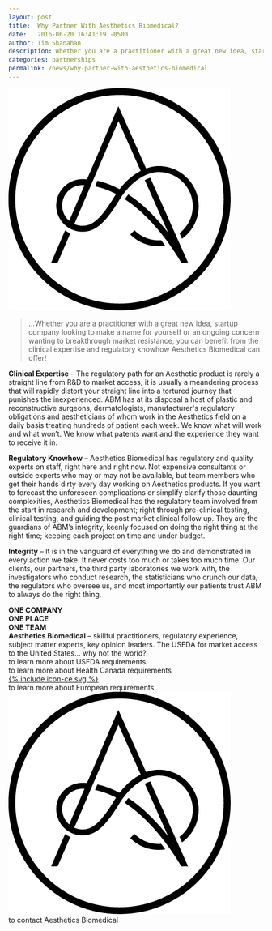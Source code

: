 ```yaml
---
layout: post
title:  Why Partner With Aesthetics Biomedical?
date:   2016-06-20 16:41:19 -0500
author: Tim Shanahan
description: Whether you are a practitioner with a great new idea, startup company looking to make a name for yourself or an ongoing concern wanting to breakthrough market resistance, you can benefit from the clinical expertise and regulatory knowhow Aesthetics Biomedical can offer!
categories: partnerships
permalink: /news/why-partner-with-aesthetics-biomedical
---
```

<div class="pull-right max-width-100">
	<img class="img-responsive" src="/favicon.png" alt="Brand logo">
</div>

>...Whether you are a practitioner with a great new idea, startup company looking to make a name for yourself or an ongoing concern wanting to breakthrough market resistance, you can benefit from the clinical expertise and regulatory knowhow Aesthetics Biomedical can offer!

<div class="clearfix"></div>

__Clinical Expertise__ – The regulatory path for an Aesthetic product is rarely a straight line from R&D to market access; it is usually a meandering process that will rapidly distort your straight line into a tortured journey that
punishes the inexperienced. ABM has at its disposal a host of plastic and reconstructive surgeons, dermatologists,
manufacturer's regulatory obligations and aestheticians of whom work in the Aesthetics field on a daily basis treating hundreds of patient each week. We know what will work and what won’t. We know what patents want and the experience they want to receive it in.

__Regulatory Knowhow__ – Aesthetics Biomedical has regulatory and quality experts on staff, right here and right now. Not expensive consultants or outside experts who may or may not be available, but team members who get their hands dirty every day working on Aesthetics products. If you want to forecast the unforeseen complications or simplify clarify those daunting complexities, Aesthetics Biomedical has the regulatory team involved from the start in research and development; right through pre-clinical testing, clinical testing, and guiding the post market clinical follow up. They are the guardians of ABM’s integrity, keenly focused on doing the right thing at the right time; keeping each project on time and under budget.

__Integrity__ – It is in the vanguard of everything we do and demonstrated in every action we take. It never costs too much or takes too much time. Our clients, our partners, the third party laboratories we work with, the investigators who conduct research, the statisticians who crunch our data, the regulators who oversee us, and most importantly our patients trust ABM to always do the right thing.

<div class="margin-25-0">
	<div class="row ">
		<div class="col-xs-12 col-sm-3 text-center margin-bottom-1">
			<strong>
				ONE COMPANY<br>
				ONE PLACE<br>
				ONE TEAM<br>
			</strong>
		</div>
		<div class="col-xs-10 col-xs-offset-1 col-sm-9 col-sm-offset-0">
			<strong>Aesthetics Biomedical</strong> – skillful practitioners, regulatory experience, subject matter experts, key opinion leaders. The USFDA for market access to the United States... why not the world?
		</div>
	</div>
</div>

<div class="margin-25-0">
	<div class="row margin-bottom-1">
		<div class="col-xs-2 col-xs-offset-1 col-sm-3 col-sm-offset-0 text-center">
			<a href="/expert-in-us-fda-requirements" alt=""><span class="flag-icon flag-icon-us flag-icon-squared line-height-3 width-3 img-circle"></span></a>
		</div>
		<div class="col-xs-8">
			to learn more about USFDA requirements
		</div>
	</div>
	<div class="row margin-bottom-1">
		<div class="col-xs-2 col-xs-offset-1 col-sm-3 col-sm-offset-0 text-center">
			<a href="/experts-in-canadian-regulatory-environment"><span class="flag-icon flag-icon-ca flag-icon-squared line-height-3 width-3 img-circle "></span></a>
		</div>
		<div class="col-xs-8">
			to learn more about Health Canada requirements
		</div>
	</div>
	<div class="row margin-bottom-1">
		<div class="col-xs-2 col-xs-offset-1 col-sm-3 col-sm-offset-0 text-center">
			<a href="/experts-in-ce-marking"><span class="width-3">{% include icon-ce.svg %}</span></a>
		</div>
		<div class="col-xs-8">
			to learn more about European requirements
		</div>
	</div>
	<div class="row">
		<div class="col-xs-2 col-xs-offset-1 col-sm-3 col-sm-offset-0 text-center">
			<a href="/contact"><img class="img-circle line-height-3 width-3" src="/favicon.png" alt=""></a>
		</div>
		<div class="col-xs-8">
				to contact Aesthetics Biomedical
		</div>
	</div>
</div>